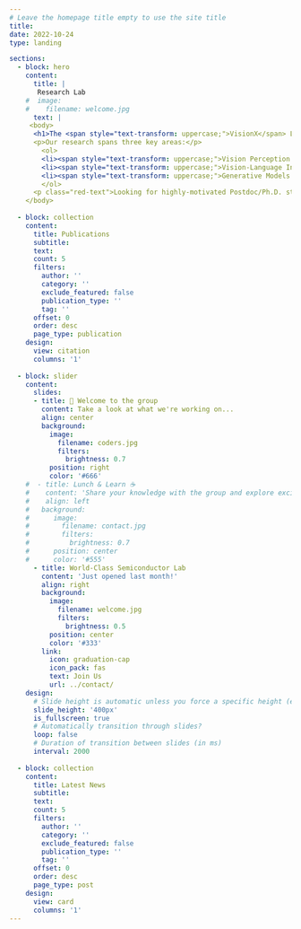 ```yaml
---
# Leave the homepage title empty to use the site title
title:
date: 2022-10-24
type: landing

sections:
  - block: hero
    content:
      title: |
       Research Lab
    #  image:
    #    filename: welcome.jpg
      text: |
     <body>
      <h1>The <span style="text-transform: uppercase;">VisionX</span> Lab (Vision and eXtended) Lab is affiliated with Wuhan University.</h1>
      <p>Our research spans three key areas:</p>
        <ol>
        <li><span style="text-transform: uppercase;">Vision Perception:</span> Our research encompasses various computer vision fields, including object detection, image parsing, and human activity recognition, and other fundamental aspects of computer vision.</li>
        <li><span style="text-transform: uppercase;">Vision-Language Integration:</span> We are dedicated to facilitating seamless collaboration between vision and language, enhancing communication and reasoning across these modalities.</li>
        <li><span style="text-transform: uppercase;">Generative Models:</span> We aim to generate high-fidelity images, text, and other forms of content, fostering new possibilities in AI-driven content generation.</li>
        </ol>
      <p class="red-text">Looking for highly-motivated Postdoc/Ph.D. students for 2023! Feel free to drop me an <a href="https://zhuanlan.zhihu.com/p/581311359" class="link-text">email</a> with your CV. [<span class="link-text">招生信息</span>]</p>
    </body>
  
  - block: collection
    content:
      title: Publications
      subtitle:
      text:
      count: 5
      filters:
        author: ''
        category: ''
        exclude_featured: false
        publication_type: ''
        tag: ''
      offset: 0
      order: desc
      page_type: publication
    design:
      view: citation
      columns: '1'
    
  - block: slider
    content:
      slides:
      - title: 👋 Welcome to the group
        content: Take a look at what we're working on...
        align: center
        background:
          image:
            filename: coders.jpg
            filters:
              brightness: 0.7
          position: right
          color: '#666'
    #  - title: Lunch & Learn ☕️
    #    content: 'Share your knowledge with the group and explore exciting new topics together!'
    #    align: left
    #   background:
    #      image:
    #        filename: contact.jpg
    #        filters:
    #          brightness: 0.7
    #      position: center
    #      color: '#555'
      - title: World-Class Semiconductor Lab
        content: 'Just opened last month!'
        align: right
        background:
          image:
            filename: welcome.jpg
            filters:
              brightness: 0.5
          position: center
          color: '#333'
        link:
          icon: graduation-cap
          icon_pack: fas
          text: Join Us
          url: ../contact/
    design:
      # Slide height is automatic unless you force a specific height (e.g. '400px')
      slide_height: '400px'
      is_fullscreen: true
      # Automatically transition through slides?
      loop: false
      # Duration of transition between slides (in ms)
      interval: 2000
    
  - block: collection
    content:
      title: Latest News
      subtitle:
      text:
      count: 5
      filters:
        author: ''
        category: ''
        exclude_featured: false
        publication_type: ''
        tag: ''
      offset: 0
      order: desc
      page_type: post
    design:
      view: card
      columns: '1'
---
```

